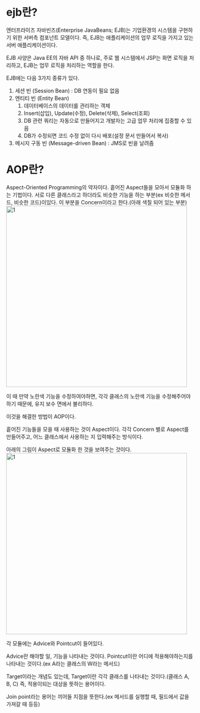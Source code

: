 # ejb란?
엔터프라이즈 자바빈즈(Enterprise JavaBeans; EJB)는 기업환경의 시스템을 구현하기 위한 서버측 컴포넌트 모델이다. 즉, EJB는 애플리케이션의 업무 로직을 가지고 있는 서버 애플리케이션이다. 

EJB 사양은 Java EE의 자바 API 중 하나로, 주로 웹 시스템에서 JSP는 화면 로직을 처리하고, EJB는 업무 로직을 처리하는 역할을 한다.

EJB에는 다음 3가지 종류가 있다.
1. 세션 빈 (Session Bean) : DB 연동이 필요 없음
2. 엔티티 빈 (Entity Bean)
    1. 데이터베이스의 데이터를 관리하는 객체
    2. Insert(삽입), Update(수정), Delete(삭제), Select(조회)
    3. DB 관련 쿼리는 자동으로 만들어지고 개발자는 고급 업무 처리에 집중할 수 있음
    4. DB가 수정되면 코드 수정 없이 다시 배포(설정 문서 만들어서 복사)
3. 메시지 구동 빈 (Message-driven Bean) : JMS로 빈을 날려줌

# AOP란?

Aspect-Oriented Programming의 약자이다. 흩어진 Aspect들을 모아서 모듈화 하는 기법이다.
서로 다른 클래스라고 하더라도 비슷한 기능을 하는 부분(ex 비슷한 메서드, 비슷한 코드)이있다. 이 부분을 Concern이라고 한다.(아래 색칠 되어 있는 부분)
<img width="484" alt="1" src="https://media.vlpt.us/post-images/max9106/c14f27a0-42b7-11ea-bb49-6994a406b987/-2020-01-30-1.51.46.png">

이 때 만약 노란색 기능을 수정하여야하면, 각각 클래스의 노란색 기능을 수정해주어야 하기 때문에, 유지 보수 면에서 불리하다.

이것을 해결한 방법이 AOP이다.

흩어진 기능들을 모을 때 사용하는 것이 Aspect이다. 각각 Concern 별로 Aspect를 만들어주고, 어느 클래스에서 사용하는 지 입력해주는 방식이다. 

아래의 그림이 Aspect로 모듈화 한 것을 보여주는 것이다.
<img width="484" alt="1" src="https://media.vlpt.us/post-images/max9106/659b21f0-42b9-11ea-b8a8-c52882abed1f/-2020-01-30-2.03.31.png">

각 모듈에는 Advice와 Pointcut이 들어있다.

Advice란 해야할 일, 기능을 나타내는 것이다.
Pointcut이란 어디에 적용해야하는지를 나타내는 것이다.(ex A라는 클래스의 W라는 메서드)

Target이라는 개념도 있는데, Target이란 각각 클래스를 나타내는 것이다.(클래스 A, B, C) 즉, 적용이되는 대상을 뜻하는 용어이다.

Join point라는 용어는 끼어들 지점을 뜻한다.(ex 메서드를 실행할 때, 필드에서 값을 가져갈 때 등등)
